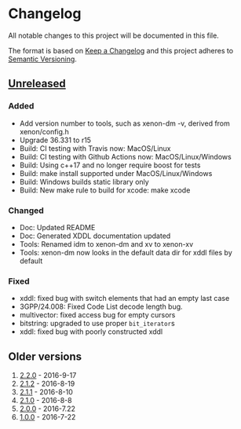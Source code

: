 # Changelog
All notable changes to this project will be documented in this file.

The format is based on [Keep a Changelog](https://keepachangelog.com/en/1.0.0/)
and this project adheres to [Semantic Versioning](https://semver.org/spec/v2.0.0.html).

## [Unreleased]

### Added

- Add version number to tools, such as xenon-dm -v, derived from xenon/config.h
- Upgrade 36.331 to r15
- Build: CI testing with Travis now: MacOS/Linux
- Build: CI testing with Github Actions now: MacOS/Linux/Windows
- Build: Using c++17 and no longer require boost for tests
- Build: make install supported under MacOS/Linux/Windows
- Build: Windows builds static library only
- Build: New make rule to build for xcode: make xcode
 
### Changed

- Doc: Updated README
- Doc: Generated XDDL documentation updated
- Tools: Renamed idm to xenon-dm and xv to xenon-xv
- Tools: xenon-dm now looks in the default data dir for xddl files by default

### Fixed

- xddl: fixed bug with switch elements that had an empty last case
- 3GPP/24.008: Fixed Code List decode length bug.
- multivector: fixed access bug for empty cursors
- bitstring: upgraded to use proper `bit_iterator`s
- xddl: fixed bug with poorly constructed xddl

## Older versions

1. [2.2.0] - 2016-9-17
2. [2.1.2] - 2016-8-19
3. [2.1.1] - 2016-8-10
4. [2.1.0] - 2016-8-8
5. [2.0.0] - 2016-7.22
6. [1.0.0] - 2016-7-22

[Unreleased]: https://github.com/intrig/xenon/releases/v2.3.0...HEAD
[2.2.0]: https://github.com/intrig/xenon/releases/tag/v2.2.0
[2.1.2]: https://github.com/intrig/xenon/releases/tag/v2.1.2
[2.1.1]: https://github.com/intrig/xenon/releases/tag/v2.1.1
[2.1.0]: https://github.com/intrig/xenon/releases/tag/v2.1.0
[2.0.0]: https://github.com/intrig/xenon/releases/tag/v2.0.0
[1.0.0]: https://github.com/intrig/xenon/releases/tag/v1.0.0
